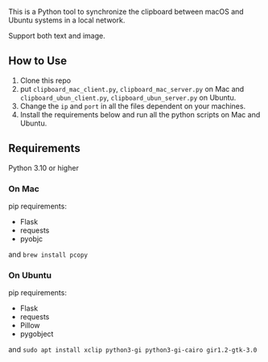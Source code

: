 This is a Python tool to synchronize the clipboard between macOS and Ubuntu systems in a local network.

Support both text and image.

## How to Use

1. Clone this repo
2. put `clipboard_mac_client.py`, `clipboard_mac_server.py` on Mac and `clipboard_ubun_client.py`, `clipboard_ubun_server.py` on Ubuntu.
3. Change the `ip` and `port` in all the files dependent on your machines.
4. Install the requirements below and run all the python scripts on Mac and Ubuntu.

## Requirements

Python 3.10 or higher

### On Mac

pip requirements:

- Flask
- requests
- pyobjc

and `brew install pcopy`

### On Ubuntu

pip requirements:

- Flask
- requests
- Pillow
- pygobject

and `sudo apt install xclip python3-gi python3-gi-cairo gir1.2-gtk-3.0`